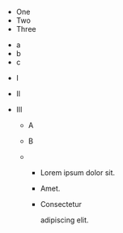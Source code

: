 - One
- Two
- Three

* a
* b
* c

- I
- II
- III

  * A

  * B

  - + Lorem ipsum
      dolor sit.

    + Amet.

    + Consectetur

      adipiscing elit.
